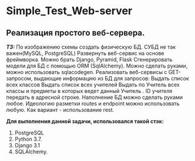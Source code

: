 # Simple_Test_Web-server
## Реализация простого веб-сервера.
***ТЗ:***
По изображению схемы создать физическую БД. СУБД не так важен(MySQL, PostgreSQL)
Развернуть веб-сервис на основе фреймворка. Можно брать Django, Pyramid, Flask
Сгенерировать модели для БД с помощью ORM (SqlAlchemy). Можно сделать руками, можно использовать sqlacodegen.
Реализовать веб-сервисы с GET-запросом, выдающие информацию из БД для запросов:
Выдать список всех классов
Выдать список всех учителей
Выдать по Учитель всех классы и предметы в которых ведет данный Учитель . ID учителя передать в адресной
строке.
Наполнение БД можно сделать руками любое. Идеологию разметки routes и endpoint можно использовать любую. Как вариант -
использование rest.

**Для выполнения данной задачи, использовался такой стэк:**
1. PostgreSQL
2. Python 3.7.
3. Django 3.1
4. SQLAlchemy.

